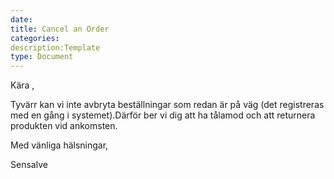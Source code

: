 ```yaml
---
date:
title: Cancel an Order
categories:
description:Template
type: Document
---
```

Kära , 

Tyvärr kan vi inte avbryta beställningar som redan är på väg (det registreras med en gång i systemet).Därför ber vi dig att ha tålamod och att returnera produkten vid ankomsten.  

Med vänliga hälsningar, 

 
Sensalve

